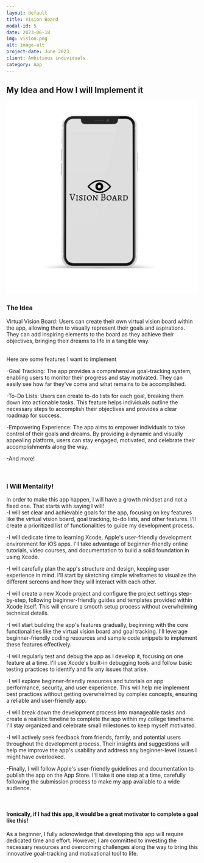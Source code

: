 ```yaml
---
layout: default
title: Vision Board
modal-id: 5
date: 2023-06-18
img: vision.png
alt: image-alt
project-date: June 2023
client: Ambitious individuals
category: App
---
```

## My Idea and How I will Implement it
<img src="img/iphone.png" alt="DMA Image" style="width: 600px; height: auto;">

### The Idea
<p>Virtual Vision Board: Users can create their own virtual vision board within the app, allowing them to visually represent their goals and aspirations. They can add inspiring elements to the board as they achieve their objectives, bringing their dreams to life in a tangible way.<br><br>

Here are some features I want to implement<br>

-Goal Tracking: The app provides a comprehensive goal-tracking system, enabling users to monitor their progress and stay motivated. They can easily see how far they've come and what remains to be accomplished.<br>

-To-Do Lists: Users can create to-do lists for each goal, breaking them down into actionable tasks. This feature helps individuals outline the necessary steps to accomplish their objectives and provides a clear roadmap for success.<br>

-Empowering Experience: The app aims to empower individuals to take control of their goals and dreams. By providing a dynamic and visually appealing platform, users can stay engaged, motivated, and celebrate their accomplishments along the way.

-And more!</p><br>

### I Will Mentality!
<p>In order to make this app happen, I will have a growth mindset and not a fixed one. That starts with saying I will!<br>
-I will set clear and achievable goals for the app, focusing on key features like the virtual vision board, goal tracking, to-do lists, and other features. I'll create a prioritized list of functionalities to guide my development process.<br>

-I will dedicate time to learning Xcode, Apple's user-friendly development environment for iOS apps. I'll take advantage of beginner-friendly online tutorials, video courses, and documentation to build a solid foundation in using Xcode.<br>

-I will carefully plan the app's structure and design, keeping user experience in mind. I'll start by sketching simple wireframes to visualize the different screens and how they will interact with each other.<br>

-I will create a new Xcode project and configure the project settings step-by-step, following beginner-friendly guides and templates provided within Xcode itself. This will ensure a smooth setup process without overwhelming technical details.<br>

-I will start building the app's features gradually, beginning with the core functionalities like the virtual vision board and goal tracking. I'll leverage beginner-friendly coding resources and sample code snippets to implement these features effectively.<br>

-I will regularly test and debug the app as I develop it, focusing on one feature at a time. I'll use Xcode's built-in debugging tools and follow basic testing practices to identify and fix any issues that arise.<br>

-I will explore beginner-friendly resources and tutorials on app performance, security, and user experience. This will help me implement best practices without getting overwhelmed by complex concepts, ensuring a reliable and user-friendly app.<br>

-I will break down the development process into manageable tasks and create a realistic timeline to complete the app within my college timeframe. I'll stay organized and celebrate small milestones to keep myself motivated.<br>

-I will actively seek feedback from friends, family, and potential users throughout the development process. Their insights and suggestions will help me improve the app's usability and address any beginner-level issues I might have overlooked.<br>

-Finally, I will follow Apple's user-friendly guidelines and documentation to publish the app on the App Store. I'll take it one step at a time, carefully following the submission process to make my app available to a wide audience.</p><br>

#### Ironically, if I had this app, it would be a great motivator to complete a goal like this!
<p>As a beginner, I fully acknowledge that developing this app will require dedicated time and effort. However, I am committed to investing the necessary resources and overcoming challenges along the way to bring this innovative goal-tracking and motivational tool to life.</p>



